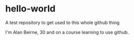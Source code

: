 # hello-world
A test repository to get used to this whole github thing

I'm Alan Beirne, 30 and on a course learning to use github.
